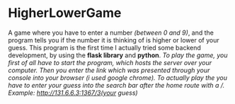 # HigherLowerGame
 A game where you have to enter a number *(between 0 and 9)*, and the program tells you if the number it is thinking of is higher or lower of your guess. This program is the first time I actually tried some backend development, by using the **flask library** and **python**. 
 *To play the game, you first of all have to start the program, which hosts the server over your computer. Then you enter the link which was presented through your console into your browser (i used google chrome). To actually play the you have to enter your guess into the search bar after the home route with a /.
 Example: http://131.6.6.3:1367/3(your guess)*
